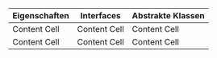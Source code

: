 Eigenschaften  | Interfaces | Abstrakte Klassen
------------- | ------------- | ---------------
Content Cell  | Content Cell  | Content Cell
Content Cell  | Content Cell  | Content Cell
